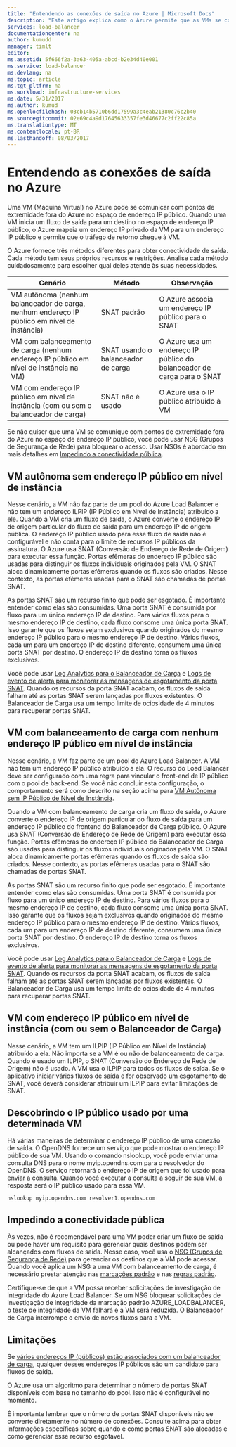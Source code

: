 ```yaml
---
title: "Entendendo as conexões de saída no Azure | Microsoft Docs"
description: "Este artigo explica como o Azure permite que as VMs se comuniquem com serviços de Internet públicos."
services: load-balancer
documentationcenter: na
author: kumudd
manager: timlt
editor: 
ms.assetid: 5f666f2a-3a63-405a-abcd-b2e34d40e001
ms.service: load-balancer
ms.devlang: na
ms.topic: article
ms.tgt_pltfrm: na
ms.workload: infrastructure-services
ms.date: 5/31/2017
ms.author: kumud
ms.openlocfilehash: 03cb14b5710b6dd17599a3c4eab21380c76c2b40
ms.sourcegitcommit: 02e69c4a9d17645633357fe3d46677c2ff22c85a
ms.translationtype: MT
ms.contentlocale: pt-BR
ms.lasthandoff: 08/03/2017
---
```

# <a name="understanding-outbound-connections-in-azure"></a>Entendendo as conexões de saída no Azure

Uma VM (Máquina Virtual) no Azure pode se comunicar com pontos de extremidade fora do Azure no espaço de endereço IP público. Quando uma VM inicia um fluxo de saída para um destino no espaço de endereço IP público, o Azure mapeia um endereço IP privado da VM para um endereço IP público e permite que o tráfego de retorno chegue à VM.

O Azure fornece três métodos diferentes para obter conectividade de saída. Cada método tem seus próprios recursos e restrições. Analise cada método cuidadosamente para escolher qual deles atende às suas necessidades.

| Cenário | Método | Observação |
| --- | --- | --- |
| VM autônoma (nenhum balanceador de carga, nenhum endereço IP público em nível de instância) |SNAT padrão |O Azure associa um endereço IP público para o SNAT |
| VM com balanceamento de carga (nenhum endereço IP público em nível de instância na VM) |SNAT usando o balanceador de carga |O Azure usa um endereço IP público do balanceador de carga para o SNAT |
| VM com endereço IP público em nível de instância (com ou sem o balanceador de carga) |SNAT não é usado |O Azure usa o IP público atribuído à VM |

Se não quiser que uma VM se comunique com pontos de extremidade fora do Azure no espaço de endereço IP público, você pode usar NSG (Grupos de Segurança de Rede) para bloquear o acesso. Usar NSGs é abordado em mais detalhes em [Impedindo a conectividade pública](#preventing-public-connectivity).

## <a name="standalone-vm-with-no-instance-level-public-ip-address"></a>VM autônoma sem endereço IP público em nível de instância

Nesse cenário, a VM não faz parte de um pool do Azure Load Balancer e não tem um endereço ILPIP (IP Público em Nível de Instância) atribuído a ele. Quando a VM cria um fluxo de saída, o Azure converte o endereço IP de origem particular do fluxo de saída para um endereço IP de origem pública. O endereço IP público usado para esse fluxo de saída não é configurável e não conta para o limite de recursos IP públicos da assinatura. O Azure usa SNAT (Conversão de Endereço de Rede de Origem) para executar essa função. Portas efêmeras do endereço IP público são usadas para distinguir os fluxos individuais originados pela VM. O SNAT aloca dinamicamente portas efêmeras quando os fluxos são criados. Nesse contexto, as portas efêmeras usadas para o SNAT são chamadas de portas SNAT.

As portas SNAT são um recurso finito que pode ser esgotado. É importante entender como elas são consumidas. Uma porta SNAT é consumida por fluxo para um único endereço IP de destino. Para vários fluxos para o mesmo endereço IP de destino, cada fluxo consome uma única porta SNAT. Isso garante que os fluxos sejam exclusivos quando originados do mesmo endereço IP público para o mesmo endereço IP de destino. Vários fluxos, cada um para um endereço IP de destino diferente, consumem uma única porta SNAT por destino. O endereço IP de destino torna os fluxos exclusivos.

Você pode usar [Log Analytics para o Balanceador de Carga](load-balancer-monitor-log.md) e [Logs de evento de alerta para monitorar as mensagens de esgotamento da porta SNAT](load-balancer-monitor-log.md#alert-event-log). Quando os recursos da porta SNAT acabam, os fluxos de saída falham até as portas SNAT serem lançadas por fluxos existentes. O Balanceador de Carga usa um tempo limite de ociosidade de 4 minutos para recuperar portas SNAT.

## <a name="load-balanced-vm-with-no-instance-level-public-ip-address"></a>VM com balanceamento de carga com nenhum endereço IP público em nível de instância

Nesse cenário, a VM faz parte de um pool do Azure Load Balancer.  A VM não tem um endereço IP público atribuído a ela. O recurso do Load Balancer deve ser configurado com uma regra para vincular o front-end de IP público com o pool de back-end.  Se você não concluir esta configuração, o comportamento será como descrito na seção acima para [VM Autônoma sem IP Público de Nível de Instância](load-balancer-outbound-connections.md#standalone-vm-with-no-instance-level-public-ip-address).

Quando a VM com balanceamento de carga cria um fluxo de saída, o Azure converte o endereço IP de origem particular do fluxo de saída para um endereço IP público do frontend do Balanceador de Carga público. O Azure usa SNAT (Conversão de Endereço de Rede de Origem) para executar essa função. Portas efêmeras do endereço IP público do Balanceador de Carga são usadas para distinguir os fluxos individuais originados pela VM. O SNAT aloca dinamicamente portas efêmeras quando os fluxos de saída são criados. Nesse contexto, as portas efêmeras usadas para o SNAT são chamadas de portas SNAT.

As portas SNAT são um recurso finito que pode ser esgotado. É importante entender como elas são consumidas. Uma porta SNAT é consumida por fluxo para um único endereço IP de destino. Para vários fluxos para o mesmo endereço IP de destino, cada fluxo consome uma única porta SNAT. Isso garante que os fluxos sejam exclusivos quando originados do mesmo endereço IP público para o mesmo endereço IP de destino. Vários fluxos, cada um para um endereço IP de destino diferente, consumem uma única porta SNAT por destino. O endereço IP de destino torna os fluxos exclusivos.

Você pode usar [Log Analytics para o Balanceador de Carga](load-balancer-monitor-log.md) e [Logs de evento de alerta para monitorar as mensagens de esgotamento da porta SNAT](load-balancer-monitor-log.md#alert-event-log). Quando os recursos da porta SNAT acabam, os fluxos de saída falham até as portas SNAT serem lançadas por fluxos existentes. O Balanceador de Carga usa um tempo limite de ociosidade de 4 minutos para recuperar portas SNAT.

## <a name="vm-with-an-instance-level-public-ip-address-with-or-without-load-balancer"></a>VM com endereço IP público em nível de instância (com ou sem o Balanceador de Carga)

Nesse cenário, a VM tem um ILPIP (IP Público em Nível de Instância) atribuído a ela. Não importa se a VM é ou não de balanceamento de carga. Quando é usado um ILPIP, o SNAT (Conversão do Endereço de Rede de Origem) não é usado. A VM usa o ILPIP para todos os fluxos de saída. Se o aplicativo iniciar vários fluxos de saída e for observado um esgotamento de SNAT, você deverá considerar atribuir um ILPIP para evitar limitações de SNAT.

## <a name="discovering-the-public-ip-used-by-a-given-vm"></a>Descobrindo o IP público usado por uma determinada VM

Há várias maneiras de determinar o endereço IP público de uma conexão de saída. O OpenDNS fornece um serviço que pode mostrar o endereço IP público de sua VM. Usando o comando nslookup, você pode enviar uma consulta DNS para o nome myip.opendns.com para o resolvedor do OpenDNS. O serviço retornará o endereço IP de origem que foi usado para enviar a consulta. Quando você executar a consulta a seguir de sua VM, a resposta será o IP público usado para essa VM.

    nslookup myip.opendns.com resolver1.opendns.com

## <a name="preventing-public-connectivity"></a>Impedindo a conectividade pública

Às vezes, não é recomendável para uma VM poder criar um fluxo de saída ou pode haver um requisito para gerenciar quais destinos podem ser alcançados com fluxos de saída. Nesse caso, você usa o [NSG (Grupos de Segurança de Rede)](../virtual-network/virtual-networks-nsg.md) para gerenciar os destinos que a VM pode acessar. Quando você aplica um NSG a uma VM com balanceamento de carga, é necessário prestar atenção nas [marcações padrão](../virtual-network/virtual-networks-nsg.md#default-tags) e nas [regras padrão](../virtual-network/virtual-networks-nsg.md#default-rules).

Certifique-se de que a VM possa receber solicitações de investigação de integridade do Azure Load Balancer. Se um NSG bloquear solicitações de investigação de integridade da marcação padrão AZURE_LOADBALANCER, o teste de integridade da VM falhará e a VM será reduzida. O Balanceador de Carga interrompe o envio de novos fluxos para a VM.

## <a name="limitations"></a>Limitações

Se [vários endereços IP (públicos) estão associados com um balanceador de carga](load-balancer-multivip-overview.md), qualquer desses endereços IP públicos são um candidato para fluxos de saída.

O Azure usa um algoritmo para determinar o número de portas SNAT disponíveis com base no tamanho do pool.  Isso não é configurável no momento.

É importante lembrar que o número de portas SNAT disponíveis não se converte diretamente no número de conexões. Consulte acima para obter informações específicas sobre quando e como portas SNAT são alocadas e como gerenciar esse recurso esgotável.
